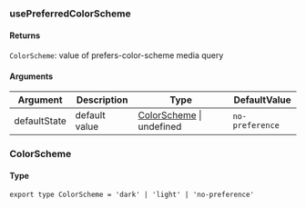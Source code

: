 ### usePreferredColorScheme

#### Returns
`ColorScheme`: value of prefers-color-scheme media query

#### Arguments
|Argument|Description|Type|DefaultValue|
|---|---|---|---|
|defaultState|default value|[ColorScheme](#ColorScheme) \| undefined |`no-preference`|

### ColorScheme

#### Type

`export type ColorScheme = 'dark' | 'light' | 'no-preference'`
